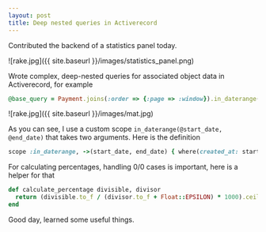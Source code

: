 ```yaml
---
layout: post
title: Deep nested queries in Activerecord
---
```

Contributed the backend of a statistics panel today.

![rake.jpg]({{ site.baseurl }}/images/statistics_panel.png)

Wrote complex, deep-nested queries for associated object data in Activerecord, for example

```ruby
@base_query = Payment.joins(:order => {:page => :window}).in_daterange(@start_date, @end_date).where("windows.id = ?", window.id).where("provider = ?", @payment_system.provider)
```

![rake.jpg]({{ site.baseurl }}/images/mat.jpg)

As you can see, I use a custom scope `in_daterange(@start_date, @end_date)` that takes two arguments. Here is the definition

```ruby
scope :in_daterange, ->(start_date, end_date) { where(created_at: start_date.to_date.beginning_of_day..end_date.to_date.end_of_day) }
```

For calculating percentages, handling 0/0 cases is important, here is a helper for that

```ruby
def calculate_percentage divisible, divisor
  return (divisible.to_f / (divisor.to_f + Float::EPSILON) * 1000).ceil / 10.0
end
```

Good day, learned some useful things.